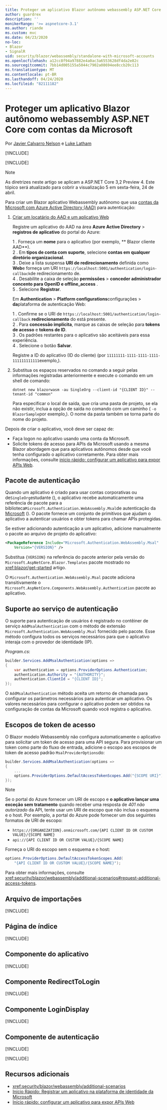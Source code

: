 ```yaml
---
title: Proteger um aplicativo Blazor autônomo webassembly ASP.NET Core com contas da Microsoft
author: guardrex
description: ''
monikerRange: '>= aspnetcore-3.1'
ms.author: riande
ms.custom: mvc
ms.date: 04/23/2020
no-loc:
- Blazor
- SignalR
uid: security/blazor/webassembly/standalone-with-microsoft-accounts
ms.openlocfilehash: a12cc8f94a97882e4a0ac3a6553628df4da2e82c
ms.sourcegitcommit: 7bb14d005155a5044c7902a08694ee8ccb20c113
ms.translationtype: MT
ms.contentlocale: pt-BR
ms.lasthandoff: 04/24/2020
ms.locfileid: "82111182"
---
```

# <a name="secure-an-aspnet-core-opno-locblazor-webassembly-standalone-app-with-microsoft-accounts"></a>Proteger um aplicativo Blazor autônomo webassembly ASP.NET Core com contas da Microsoft

Por [Javier Calvarro Nelson](https://github.com/javiercn) e [Luke Latham](https://github.com/guardrex)

[!INCLUDE[](~/includes/blazorwasm-preview-notice.md)]

[!INCLUDE[](~/includes/blazorwasm-3.2-template-article-notice.md)]

> [!NOTE]
> As diretrizes neste artigo se aplicam a ASP.NET Core 3,2 Preview 4. Este tópico será atualizado para cobrir a visualização 5 em sexta-feira, 24 de abril.

Para criar um Blazor aplicativo Webassembly autônomo que usa [contas da Microsoft com Azure Active Directory (AAD)](/azure/active-directory/develop/quickstart-register-app#register-a-new-application-using-the-azure-portal) para autenticação:

1. [Criar um locatário do AAD e um aplicativo Web](/azure/active-directory/develop/v2-overview)

   Registre um aplicativo do AAD na área **Azure Active Directory** > **registros de aplicativo** do portal do Azure:

   1 \. Forneça um **nome** para o aplicativo (por exemplo, ** Blazor cliente AAD**).<br>
   2 \. Em **tipos de conta com suporte**, selecione **contas em qualquer diretório organizacional**.<br>
   3 \. Deixe a lista suspensa **URI de redirecionamento** definida como **Web**e forneça um URI `https://localhost:5001/authentication/login-callback`de redirecionamento de.<br>
   4 \. Desabilite a caixa de seleção **permissões** > **conceder administrador concento para OpenID e offline_access** .<br>
   5 \. Selecione **Registrar**.

   Em **Authentication** > **Platform configurations**configurações > **da**plataforma de autenticação Web:

   1 \. Confirme se o URI de `https://localhost:5001/authentication/login-callback` **redirecionamento** do está presente.<br>
   2 \. Para **concessão implícita**, marque as caixas de seleção para **tokens de acesso** e **tokens de ID**.<br>
   3 \. Os padrões restantes para o aplicativo são aceitáveis para essa experiência.<br>
   4 \. Selecione o botão **Salvar**.

   Registre a ID do aplicativo (ID do cliente) (por `11111111-1111-1111-1111-111111111111`exemplo,).

1. Substitua os espaços reservados no comando a seguir pelas informações registradas anteriormente e execute o comando em um shell de comando:

   ```dotnetcli
   dotnet new blazorwasm -au SingleOrg --client-id "{CLIENT ID}" --tenant-id "common"
   ```

   Para especificar o local de saída, que cria uma pasta de projeto, se ela não existir, inclua a opção de saída no comando com um caminho ( `-o BlazorSample`por exemplo,). O nome da pasta também se torna parte do nome do projeto.

Depois de criar o aplicativo, você deve ser capaz de:

* Faça logon no aplicativo usando uma conta da Microsoft.
* Solicite tokens de acesso para APIs da Microsoft usando a mesma Blazor abordagem que para aplicativos autônomos desde que você tenha configurado o aplicativo corretamente. Para obter mais informações, consulte [início rápido: configurar um aplicativo para expor APIs Web](/azure/active-directory/develop/quickstart-configure-app-expose-web-apis).

## <a name="authentication-package"></a>Pacote de autenticação

Quando um aplicativo é criado para usar contas corporativas ou de`SingleOrg`estudante (), o aplicativo recebe automaticamente uma referência de pacote para a biblioteca`Microsoft.Authentication.WebAssembly.Msal`de autenticação da [Microsoft](/azure/active-directory/develop/msal-overview) (). O pacote fornece um conjunto de primitivos que ajudam o aplicativo a autenticar usuários e obter tokens para chamar APIs protegidas.

Se estiver adicionando autenticação a um aplicativo, adicione manualmente o pacote ao arquivo de projeto do aplicativo:

```xml
<PackageReference Include="Microsoft.Authentication.WebAssembly.Msal" 
    Version="{VERSION}" />
```

Substitua `{VERSION}` na referência do pacote anterior pela versão do `Microsoft.AspNetCore.Blazor.Templates` pacote mostrado no <xref:blazor/get-started> artigo.

O `Microsoft.Authentication.WebAssembly.Msal` pacote adiciona transitivamente o `Microsoft.AspNetCore.Components.WebAssembly.Authentication` pacote ao aplicativo.

## <a name="authentication-service-support"></a>Suporte ao serviço de autenticação

O suporte para autenticação de usuários é registrado no contêiner de serviço `AddMsalAuthentication` com o método de extensão `Microsoft.Authentication.WebAssembly.Msal` fornecido pelo pacote. Esse método configura todos os serviços necessários para que o aplicativo interaja com o provedor de identidade (IP).

*Program.cs*:

```csharp
builder.Services.AddMsalAuthentication(options =>
{
    var authentication = options.ProviderOptions.Authentication;
    authentication.Authority = "{AUTHORITY}";
    authentication.ClientId = "{CLIENT ID}";
});
```

O `AddMsalAuthentication` método aceita um retorno de chamada para configurar os parâmetros necessários para autenticar um aplicativo. Os valores necessários para configurar o aplicativo podem ser obtidos na configuração de contas da Microsoft quando você registra o aplicativo.

## <a name="access-token-scopes"></a>Escopos de token de acesso

O Blazor modelo Webassembly não configura automaticamente o aplicativo para solicitar um token de acesso para uma API segura. Para provisionar um token como parte do fluxo de entrada, adicione o escopo aos escopos de token de acesso padrão `MsalProviderOptions`do:

```csharp
builder.Services.AddMsalAuthentication(options =>
{
    ...
    options.ProviderOptions.DefaultAccessTokenScopes.Add("{SCOPE URI}");
});
```

> [!NOTE]
> Se o portal do Azure fornecer um URI de escopo e **o aplicativo lançar uma exceção sem tratamento** quando receber uma resposta de *401 não autorizado* da API, tente usar um URI de escopo que não inclua o esquema e o host. Por exemplo, a portal do Azure pode fornecer um dos seguintes formatos de URI de escopo:
>
> * `https://{ORGANIZATION}.onmicrosoft.com/{API CLIENT ID OR CUSTOM VALUE}/{SCOPE NAME}`
> * `api://{API CLIENT ID OR CUSTOM VALUE}/{SCOPE NAME}`
>
> Forneça o URI do escopo sem o esquema e o host:
>
> ```csharp
> options.ProviderOptions.DefaultAccessTokenScopes.Add(
>     "{API CLIENT ID OR CUSTOM VALUE}/{SCOPE NAME}");
> ```

Para obter mais informações, consulte <xref:security/blazor/webassembly/additional-scenarios#request-additional-access-tokens>.

<!--
    For more information, see <xref:security/blazor/webassembly/additional-scenarios#attach-tokens-to-outgoing-requests>.
-->

## <a name="imports-file"></a>Arquivo de importações

[!INCLUDE[](~/includes/blazor-security/imports-file-standalone.md)]

## <a name="index-page"></a>Página de índice

[!INCLUDE[](~/includes/blazor-security/index-page-msal.md)]

## <a name="app-component"></a>Componente do aplicativo

[!INCLUDE[](~/includes/blazor-security/app-component.md)]

## <a name="redirecttologin-component"></a>Componente RedirectToLogin

[!INCLUDE[](~/includes/blazor-security/redirecttologin-component.md)]

## <a name="logindisplay-component"></a>Componente LoginDisplay

[!INCLUDE[](~/includes/blazor-security/logindisplay-component.md)]

## <a name="authentication-component"></a>Componente de autenticação

[!INCLUDE[](~/includes/blazor-security/authentication-component.md)]

[!INCLUDE[](~/includes/blazor-security/troubleshoot.md)]

## <a name="additional-resources"></a>Recursos adicionais

* <xref:security/blazor/webassembly/additional-scenarios>
* [Início Rápido: Registrar um aplicativo na plataforma de identidade da Microsoft](/azure/active-directory/develop/quickstart-register-app#register-a-new-application-using-the-azure-portal)
* [Início rápido: configurar um aplicativo para expor APIs Web](/azure/active-directory/develop/quickstart-configure-app-expose-web-apis)
